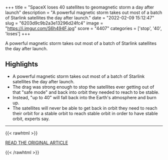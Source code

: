 +++
title = "SpaceX loses 40 satellites to geomagnetic storm a day after launch"
description = "A powerful magnetic storm takes out most of a batch of Starlink satellites the day after launch."
date = "2022-02-09 15:12:47"
slug = "6203d9c9b2a3e13296d24fc4"
image = "https://i.imgur.com/S6h494F.jpg"
score = "4407"
categories = ['stop', '40', 'loses']
+++

A powerful magnetic storm takes out most of a batch of Starlink satellites the day after launch.

## Highlights

- A powerful magnetic storm takes out most of a batch of Starlink satellites the day after launch.
- The drag was strong enough to stop the satellites ever getting out of that "safe mode" and back into orbit they needed to reach to be stable.
- Instead, "up to 40" will fall back into the Earth's atmosphere and burn up.
- The satellites will never be able to get back in orbit they need to reach their orbit for a stable orbit to reach stable orbit in order to have stable orbit, experts say.

---

{{< rawhtml >}}
  <p class="article-category">
    <a target="_blank" href="https://www.bbc.com/news/world-60317806">READ THE ORIGINAL ARTICLE</a>
  </p>
{{< /rawhtml >}}
